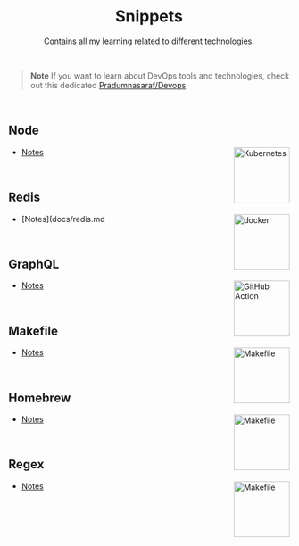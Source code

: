 <h1 align="center"> Snippets </h1>

<p align="center"> Contains all my learning related to different technologies. </p>

<br>

> **Note** If you want to learn about DevOps tools and technologies, check out this dedicated [Pradumnasaraf/Devops](https://github.com/Pradumnasaraf/DevOps/)

<br>

## Node

<img align="right" src="https://github.com/Pradumnasaraf/Snippets/assets/51878265/3ca93d20-3ffc-4796-94a1-314e7567fbbe" height="100" alt="Kubernetes"> 

- [Notes](Node/README.md)

<br>

## Redis

<img align="right" src="https://github.com/Pradumnasaraf/Snippets/assets/51878265/25bad6a3-3ed5-4c8c-9fd4-716600af0459 " height="100" alt="docker"> 

- [Notes](docs/redis.md

<br>

## GraphQL

<img align="right" src="https://github.com/Pradumnasaraf/Snippets/assets/51878265/f0f727d8-1245-474b-8ab7-43051b43b8b3" height="100" alt="GitHub Action"> 

- [Notes](docs/graphql.md)

<br>

## Makefile

<img align="right" src="https://github.com/Pradumnasaraf/Snippets/assets/51878265/36dd506c-2e11-45fa-8ee4-a009ad3ab915" height="100" alt="Makefile">

- [Notes](docs/makefile.md)

<br>

## Homebrew

<img align="right" src="https://github.com/Pradumnasaraf/Snippets/assets/51878265/829d093c-d95c-4e3d-9dd7-1d66f3669c4b" height="100" alt="Makefile">

- [Notes](docs/homebrew.md)

<br>


## Regex

<img align="right" src="https://github.com/user-attachments/assets/8fd2df91-9d17-4cfd-98d0-e517ebd2542c" height="100" alt="Makefile">

- [Notes](docs/regex.md)
